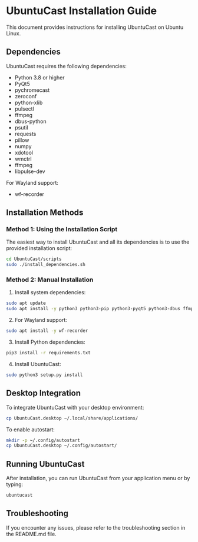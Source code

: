 # UbuntuCast Installation Guide

This document provides instructions for installing UbuntuCast on Ubuntu Linux.

## Dependencies

UbuntuCast requires the following dependencies:

- Python 3.8 or higher
- PyQt5
- pychromecast
- zeroconf
- python-xlib
- pulsectl
- ffmpeg
- dbus-python
- psutil
- requests
- pillow
- numpy
- xdotool
- wmctrl
- ffmpeg
- libpulse-dev

For Wayland support:
- wf-recorder

## Installation Methods

### Method 1: Using the Installation Script

The easiest way to install UbuntuCast and all its dependencies is to use the provided installation script:

```bash
cd UbuntuCast/scripts
sudo ./install_dependencies.sh
```

### Method 2: Manual Installation

1. Install system dependencies:

```bash
sudo apt update
sudo apt install -y python3 python3-pip python3-pyqt5 python3-dbus ffmpeg libpulse-dev xdotool wmctrl
```

2. For Wayland support:

```bash
sudo apt install -y wf-recorder
```

3. Install Python dependencies:

```bash
pip3 install -r requirements.txt
```

4. Install UbuntuCast:

```bash
sudo python3 setup.py install
```

## Desktop Integration

To integrate UbuntuCast with your desktop environment:

```bash
cp UbuntuCast.desktop ~/.local/share/applications/
```

To enable autostart:

```bash
mkdir -p ~/.config/autostart
cp UbuntuCast.desktop ~/.config/autostart/
```

## Running UbuntuCast

After installation, you can run UbuntuCast from your application menu or by typing:

```bash
ubuntucast
```

## Troubleshooting

If you encounter any issues, please refer to the troubleshooting section in the README.md file. 